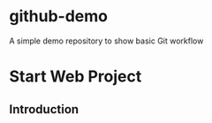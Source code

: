 # github-demo
A simple demo repository to show basic Git workflow

# Start Web Project
## Introduction
